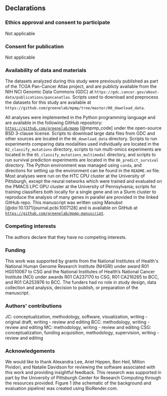 ## Declarations

### Ethics approval and consent to participate

Not applicable

### Consent for publication

Not applicable

### Availability of data and materials

The datasets analyzed during this study were previously published as part of the TCGA Pan-Cancer Atlas project, and are publicly available from the NIH NCI Genomic Data Commons (GDC) at `https://gdc.cancer.gov/about-data/publications/pancanatlas`. Scripts used to download and preprocess the datasets for this study are available at `https://github.com/greenelab/mpmp/tree/master/00_download_data`.

All analyses were implemented in the Python programming language and are available in the following GitHub repository: [`https://github.com/greenelab/mpmp`](https://github.com/greenelab/mpmp) [@mpmp_code] under the open-source BSD 3-clause license.
Scripts to download large data files from GDC and other sources are located in the `00_download_data` directory.
Scripts to run experiments comparing data modalities used individually are located in the `02_classify_mutations` directory, scripts to run multi-omics experiments are located in the `05_classify_mutations_multimodal` directory, and scripts to run survival prediction experiments are located in the `06_predict_survival` directory.
The Python environment was managed using `conda`, and directions for setting up the environment can be found in the `README.md` file.
Most analyses were run on the HTC CPU cluster at the University of Pittsburgh, except the neural networks which were trained and evaluated on the PMACS LPC GPU cluster at the University of Pennsylvania; scripts for training classifiers both locally for a single gene and on a Slurm cluster to reproduce the analysis of many genes in parallel are provided in the linked GitHub repo.
This manuscript was written using Manubot [@doi:10.1371/journal.pcbi.1007128] and is available on GitHub at [`https://github.com/greenelab/mpmp-manuscript`](https://github.com/greenelab/mpmp-manuscript).

### Competing interests

The authors declare that they have no competing interests.

### Funding

This work was supported by grants from the National Institutes of Health's National Human Genome Research Institute (NHGRI) under award R01 HG010067 to CSG and the National Institutes of Health’s National Cancer Institute (NCI) under awards R01 CA237170 to CSG, R01 CA216265 to BCC, and R01 CA253976 to BCC.
The funders had no role in study design, data collection and analysis, decision to publish, or preparation of the manuscript.

### Authors' contributions

JC: conceptualization, methodology, software, visualization, writing - original draft, writing - review and editing
BCC: methodology, writing - review and editing
MC: methodology, writing - review and editing
CSG: conceptualization, funding acquisition, methodology, supervision, writing - review and editing

### Acknowledgements

We would like to thank Alexandra Lee, Ariel Hippen, Ben Heil, Milton Pividori, and Natalie Davidson for reviewing the software associated with this work and providing insightful feedback.
This research was supported in part by the University of Pittsburgh Center for Research Computing through the resources provided.
Figure 1 (the schematic of the background and evaluation pipeline) was created using BioRender.com.

